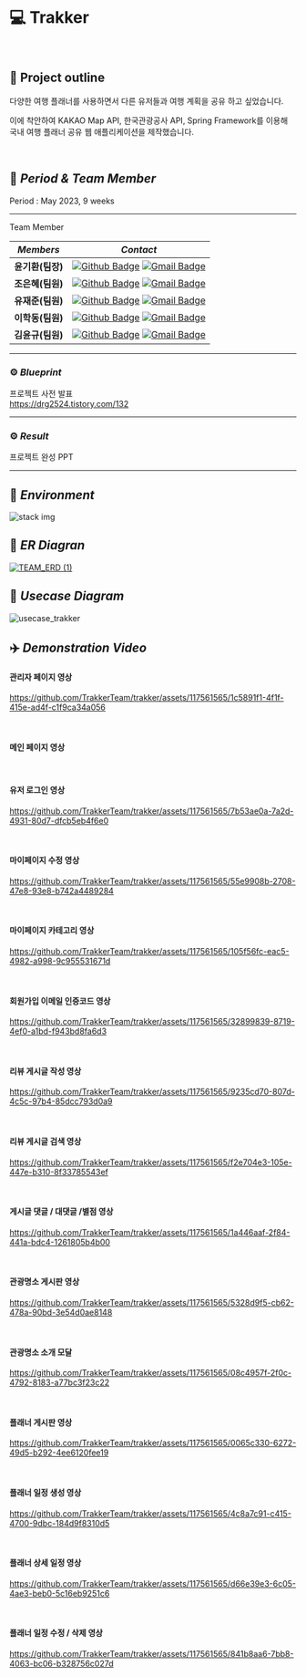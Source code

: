 
# :computer: Trakker
</br>

## :page_facing_up: Project outline

다양한 여행 플래너를 사용하면서 다른 유저들과 여행 계획을 공유 하고 싶었습니다.

이에 착안하여 KAKAO Map API, 한국관광공사 API, Spring Framework를 이용해 국내 여행 플래너 공유 웹 애플리케이션을 제작했습니다.

</br>

## :pushpin: _Period & Team Member_
Period :   May 2023, 9 weeks
***
Team Member

|*Members*|*Contact*|
|:---:|---|
|**윤기환(팀장)**|[![Github Badge](https://img.shields.io/badge/-Github-000?style=flat-square&logo=Github&logoColor=white)](https://github.com/KiHwanY) [![Gmail Badge](https://img.shields.io/badge/-drg2524@gmail.com-c14438?style=flat-square&logo=Gmail&logoColor=white&link=mailto:drg2524@gmail.com)](mailto:drg2524@gmail.com)|
|**조은혜(팀원)**|[![Github Badge](https://img.shields.io/badge/-Github-000?style=flat-square&logo=Github&logoColor=white)](https://github.com/Coco-9) [![Gmail Badge](https://img.shields.io/badge/-fltm86@gmail.com-c14438?style=flat-square&logo=Gmail&logoColor=white&link=mailto:fltm86@gmail.com)](mailto:fltm86@gmail.com)|
|**유재준(팀원)**|[![Github Badge](https://img.shields.io/badge/-Github-000?style=flat-square&logo=Github&logoColor=white)](https://github.com/dbwowns) [![Gmail Badge](https://img.shields.io/badge/-liuzaijun12@gmail.com-c14438?style=flat-square&logo=Gmail&logoColor=white&link=mailto:liuzaijun12@gmail.com)](mailto:liuzaijun12@gmail.com)|
|**이학동(팀원)**|[![Github Badge](https://img.shields.io/badge/-Github-000?style=flat-square&logo=Github&logoColor=white)](https://github.com/hakbook) [![Gmail Badge](https://img.shields.io/badge/-1324lhd@gmail.com-c14438?style=flat-square&logo=Gmail&logoColor=white&link=mailto:1324lhd@gmail.com)](mailto:1324lhd@gmail.com)|
|**김윤규(팀원)**|[![Github Badge](https://img.shields.io/badge/-Github-000?style=flat-square&logo=Github&logoColor=white)](https://github.com/yungyudd) [![Gmail Badge](https://img.shields.io/badge/-rladbsrb15@gmail.com-c14438?style=flat-square&logo=Gmail&logoColor=white&link=mailto:rladbsrb15@gmail.com)](mailto:rladbsrb15@gmail.com)|
***

### ⚙️ _Blueprint_ 

프로젝트 사전 발표  </br>
https://drg2524.tistory.com/132

***
### ⚙️ _Result_ 
프로젝트 완성 PPT


***

##  :pushpin: _Environment_


![stack img](https://github.com/TrakkerTeam/trakker/assets/117561565/830527bd-bc83-49e4-9a35-9dee523f63dc)


##  :pushpin: _ER Diagran_
<a href="https://github.com/TrakkerTeam/trakker/assets/117561565/f017774f-7dac-458d-8b5a-191ee3b4635f">![TEAM_ERD (1)](https://github.com/TrakkerTeam/trakker/assets/117561565/d1dcce90-35fd-46c6-bead-4bc3254fec46)
</a>

## :pushpin:  _Usecase Diagram_

![usecase_trakker](https://github.com/TrakkerTeam/trakker/assets/117561565/2b12bf7e-383d-4cd9-92cc-9213c138d63f)


##  :airplane:   _Demonstration Video_

#### 관리자 페이지 영상

https://github.com/TrakkerTeam/trakker/assets/117561565/1c5891f1-4f1f-415e-ad4f-c1f9ca34a056

</br>


#### 메인 페이지 영상


</br>

#### 유저 로그인 영상

https://github.com/TrakkerTeam/trakker/assets/117561565/7b53ae0a-7a2d-4931-80d7-dfcb5eb4f6e0

</br>

#### 마이페이지 수정 영상

https://github.com/TrakkerTeam/trakker/assets/117561565/55e9908b-2708-47e8-93e8-b742a4489284

</br>

####  마이페이지 카테고리 영상

https://github.com/TrakkerTeam/trakker/assets/117561565/105f56fc-eac5-4982-a998-9c955531671d

</br>

#### 회원가입 이메일 인증코드 영상

https://github.com/TrakkerTeam/trakker/assets/117561565/32899839-8719-4ef0-a1bd-f943bd8fa6d3

</br>

#### 리뷰 게시글 작성 영상

https://github.com/TrakkerTeam/trakker/assets/117561565/9235cd70-807d-4c5c-97b4-85dcc793d0a9

</br>

#### 리뷰 게시글 검색 영상

https://github.com/TrakkerTeam/trakker/assets/117561565/f2e704e3-105e-447e-b310-8f33785543ef

</br>

#### 게시글 댓글 / 대댓글 /별점 영상

https://github.com/TrakkerTeam/trakker/assets/117561565/1a446aaf-2f84-441a-bdc4-1261805b4b00

</br>

#### 관광명소 게시판 영상

https://github.com/TrakkerTeam/trakker/assets/117561565/5328d9f5-cb62-478a-90bd-3e54d0ae8148

</br>

####  관광명소  소개  모달

https://github.com/TrakkerTeam/trakker/assets/117561565/08c4957f-2f0c-4792-8183-a77bc3f23c22

</br>

#### 플래너 게시판 영상

https://github.com/TrakkerTeam/trakker/assets/117561565/0065c330-6272-49d5-b292-4ee6120fee19

</br>

#### 플래너 일정 생성 영상

https://github.com/TrakkerTeam/trakker/assets/117561565/4c8a7c91-c415-4700-9dbc-184d9f8310d5

</br>

#### 플래너 상세 일정 영상

https://github.com/TrakkerTeam/trakker/assets/117561565/d66e39e3-6c05-4ae3-beb0-5c16eb9251c6

</br>

#### 플래너 일정 수정 / 삭제 영상

https://github.com/TrakkerTeam/trakker/assets/117561565/841b8aa6-7bb8-4063-bc06-b328756c027d

</br>



